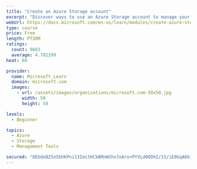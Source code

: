 ```yaml
---
title: "Create an Azure Storage account"
excerpt: "Discover ways to use an Azure Storage account to manage your data for billing, access, and storage location of your blobs, files, queues, and tables."
webUrl: https://docs.microsoft.com/en-us/learn/modules/create-azure-storage-account/
type: course
price: Free
length: PT30M
ratings:
  count: 9683
  average: 4.782299
heat: 60

provider:
  name: Microsoft Learn
  domain: microsoft.com
  images:
    - url: /assets/images/organizations/microsoft.com-50x50.jpg
      width: 50
      height: 50

levels:
  - Beginner

topics:
  - Azure
  - Storage
  - Management Tools

secured: "DEbdeBZSn5bhKPni13ImitHCkBMnWSho7oAro+PYVLd0ODh2/13/iE0GqA0k3moQR1xM7tAm19El/5PWWDMJI49miXXr4jRuRaOIN6/q0C8jAXdWPK/S9naPrLYfsHg2m+n2pYFHAE2nN8yxlklf2pHS+61Tpej+LFCWkALFKbZxwr05yWn3hwL7P7ib+JgE821X5HlRwnPe9ZWXL5A3o7rI9qX1zNXK4UZPE/D6l+qvqNRmO1kf/aIw9+nbVP3LmGPecAq9UY/r1pchLoqGV85HDex0ovKH3PpXZ9XsTLz8ZVfyRu271i7TjSGy8/OOsAMSQKUiyWxzNJlOUL320Tn5KIFsI5VU4n52ugazBQIpCayDBYvOBPq9KTHIHZqDrfhNC6eqOQn55y7/CAoCfVXm+85KXPslEtwHUrSw5tk=;HkYSshbsM9Abcg4IfyXJVA=="
---
```



